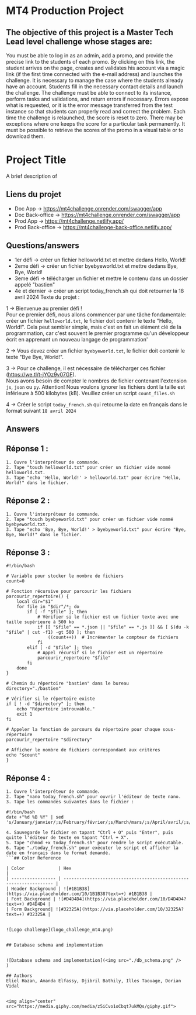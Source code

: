 
# MT4 Production Project
## The objective of this project is a Master Tech Lead level challenge whose stages are:
You must be able to log in as an admin, add a promo, and provide the precise link to the students of each promo. By clicking on this link, the student arrives on the page, creates and validates his account via a magic link (if the first time connected with the e-mail address) and launches the challenge. It is necessary to manage the case where the students already have an account. Students fill in the necessary contact details and launch the challenge. The challenge must be able to connect to its instance, perform tasks and validations, and return errors if necessary. Errors expose what is requested, or it is the error message transferred from the test instance so that students can properly read and correct the problem. Each time the challenge is relaunched, the score is reset to zero. There may be exceptions where one keeps the score for a particular task permanently. It must be possible to retrieve the scores of the promo in a visual table or to download them.

# Project Title

A brief description of 


## Liens du projet

- Doc App -> https://mt4challenge.onrender.com/swagger/app
- Doc Back-office -> https://mt4challenge.onrender.com/swagger/app
- Prod App -> https://mt4challenge.netlify.app/
- Prod Back-office -> https://mt4challenge-back-office.netlify.app/


## Questions/answers

- 1er défi -> créer un fichier helloworld.txt et mettre dedans Hello, World!
- 2eme défi -> créer un fichier byebyeworld.txt et mettre dedans Bye, Bye, World!
- 3eme défi -> télécharger un fichier et mettre le contenu dans un dossier appelé "bastien"
- 4e et dernier -> créer un script today_french.sh qui doit retourner la 18 avril 2024
Texte du projet : 

1 -> Bienvenue au premier défi !<br/>Pour ce premier défi, nous allons commencer par une 
tâche fondamentale: créer un fichier <code>helloworld.txt</code>, le fichier doit contenir le texte "Hello, World!". Cela peut sembler simple, mais c'est en fait un élément clé de la programmation, car c'est souvent le premier programme qu'un développeur écrit en apprenant un nouveau langage de programmation'

2 -> Vous devez créer un fichier <code>byebyeworld.txt</code>, le fichier doit contenir le texte "Bye Bye, World!".

3 -> Pour ce challenge, il est nécessaire de télécharger ces fichier (https://we.tl/t-jYOz9v07GF).<br/>Nous avons besoin de compter le nombres de fichier contenant l'extension <code>js</code>, <code>json</code> ou <code>py</code>. Attention! Nous voulons ignorer les fichiers dont la taille est inférieure à 500 kilobytes (kB). Veuillez créer un script <code>count_files.sh</code>

4 -> Créer le script <code>today_french.sh</code> qui retourne la date en français dans le format suivant <code>18 avril 2024</code>


## Answers
## Réponse 1 : 
```shell
1. Ouvre l'interpréteur de commande.
2. Tape "touch helloworld.txt" pour créer un fichier vide nommé helloworld.txt.
3. Tape "echo 'Hello, World!' > helloworld.txt" pour écrire "Hello, World!" dans le fichier.
```
## Réponse 2 : 
```shell
1. Ouvre l'interpréteur de commande.
2. Tape "touch byebyeworld.txt" pour créer un fichier vide nommé byebyeworld.txt.
3. Tape "echo 'Bye, Bye, World!' > byebyeworld.txt" pour écrire "Bye, Bye, World!" dans le fichier.
```
## Réponse 3 : 
```shell
#!/bin/bash

# Variable pour stocker le nombre de fichiers
count=0

# Fonction récursive pour parcourir les fichiers
parcourir_repertoire() {
    local dir="$1"
    for file in "$dir"/*; do
        if [ -f "$file" ]; then
            # Vérifier si le fichier est un fichier texte avec une taille supérieure à 500 ko
            if [[ "$file" == *.json || "$file" == *.js ]] && [ $(du -k "$file" | cut -f1) -gt 500 ]; then
                ((count++))  # Incrémenter le compteur de fichiers
            fi
        elif [ -d "$file" ]; then
            # Appel récursif si le fichier est un répertoire
            parcourir_repertoire "$file"
        fi
    done
}

# Chemin du répertoire "bastien" dans le bureau
directory="./bastien"

# Vérifier si le répertoire existe
if [ ! -d "$directory" ]; then
    echo "Répertoire introuvable."
    exit 1
fi

# Appeler la fonction de parcours du répertoire pour chaque sous-répertoire
parcourir_repertoire "$directory"

# Afficher le nombre de fichiers correspondant aux critères
echo "$count"
}
```

## Réponse 4 : 
```shell
1. Ouvre l'interpréteur de commande.
2. Tape "nano today_french.sh" pour ouvrir l'éditeur de texte nano.
3. Tape les commandes suivantes dans le fichier :

#!/bin/bash
date +"%d %B %Y" | sed 's/January/janvier/;s/February/février/;s/March/mars/;s/April/avril/;s/May/mai/;s/June/juin/;s/July/juillet/;s/August/août/;s/September/septembre/;s/October/octobre/;s/November/novembre/;s/December/décembre/'

4. Sauvegarde le fichier en tapant "Ctrl + O" puis "Enter", puis quitte l'éditeur de texte en tapant "Ctrl + X".
5. Tape "chmod +x today_french.sh" pour rendre le script exécutable.
6. Tape "./today_french.sh" pour exécuter le script et afficher la date en français dans le format demandé.
```## Color Reference

| Color             | Hex                                                                |
| ----------------- | ------------------------------------------------------------------ |
| Header Background | ![#1B1B38](https://via.placeholder.com/10/1B1B38?text=+) #1B1B38 |
| Font Background | ![#D4D4D4](https://via.placeholder.com/10/D4D4D4?text=+) #D4D4D4 |
| Form Background| ![#32325A](https://via.placeholder.com/10/32325A?text=+) #32325A |


![Logo challenge](logo_challenge_mt4.png)


## Database schema and implementation


![Database schema and implementation](<img src="./db_schema.png" />
)

## Authors
Eliel Hazan, Amanda Elfassy, Djibril Bathily, Illes Taouage, Dorian Vidal


<img align="center" src="https://media.giphy.com/media/z5iCvo1oCbqt7ukMQs/giphy.gif">


